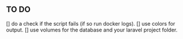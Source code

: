 ## TO DO
[] do a check if the script fails (if so run docker logs).
[] use colors for output.
[] use volumes for the database and your laravel project folder.

